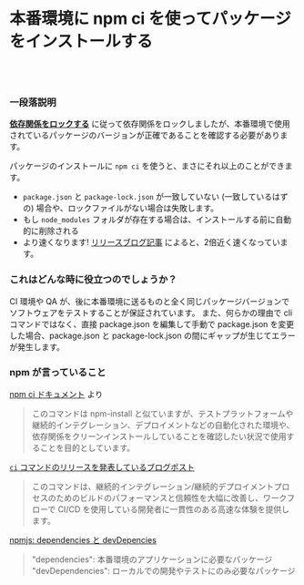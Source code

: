 # 本番環境に npm ci を使ってパッケージをインストールする

<br/><br/>

### 一段落説明

[**依存関係をロックする**](./sections/production/lockdependencies.japanese.md) に従って依存関係をロックしましたが、本番環境で使用されているパッケージのバージョンが正確であることを確認する必要があります。

パッケージのインストールに `npm ci` を使うと、まさにそれ以上のことができます。
* `package.json` と `package-lock.json` が一致していない (一致しているはずの) 場合や、ロックファイルがない場合は失敗します。
* もし `node_modules` フォルダが存在する場合は、インストールする前に自動的に削除される
* より速くなります!  [リリースブログ記事](https://blog.npmjs.org/post/171556855892/introducing-npm-ci-for-faster-more-reliable) によると、2倍近く速くなっています。

### これはどんな時に役立つのでしょうか？
CI 環境や QA が、後に本番環境に送るものと全く同じパッケージバージョンでソフトウェアをテストすることが保証されています。
また、何らかの理由で cli コマンドではなく、直接 package.json を編集して手動で package.json を変更した場合、package.json と package-lock.json の間にギャップが生じてエラーが発生します。

### npm が言っていること

[npm ci ドキュメント](https://docs.npmjs.com/cli/ci.html) より
> このコマンドは npm-install と似ていますが、テストプラットフォームや継続的インテグレーション、デプロイメントなどの自動化された環境や、依存関係をクリーンインストールしていることを確認したい状況で使用することを目的としています。

[ `ci` コマンドのリリースを発表しているブログポスト](https://blog.npmjs.org/post/171556855892/introducing-npm-ci-for-faster-more-reliable)
>  このコマンドは、継続的インテグレーション/継続的デプロイメントプロセスのためのビルドのパフォーマンスと信頼性を大幅に改善し、ワークフローで CI/CD を使用している開発者に一貫性のある高速な体験を提供します。

[npmjs: dependencies と devDepencies](https://docs.npmjs.com/specifying-dependencies-and-devdependencies-in-a-package-json-file)
>    "dependencies": 本番環境のアプリケーションに必要なパッケージ
>    "devDependencies": ローカルでの開発やテストにのみ必要なパッケージ

<br/><br/>
